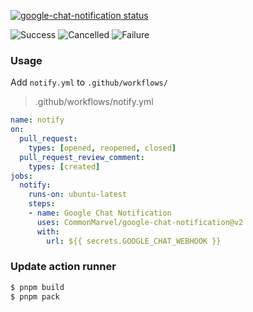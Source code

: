 <a href="https://github.com/CommonMarvel/google-chat-notification/actions"><img alt="google-chat-notification status" src="https://github.com/CommonMarvel/google-chat-notification/workflows/build-test/badge.svg"></a>

![Success](doc/new.png "New")
![Cancelled](doc/comment.png "Comment")
![Failure](doc/merged.png "Merged")

### Usage

Add `notify.yml` to `.github/workflows/`

> .github/workflows/notify.yml
```yaml
name: notify
on:
  pull_request:
    types: [opened, reopened, closed]
  pull_request_review_comment:
    types: [created]
jobs:
  notify:
    runs-on: ubuntu-latest
    steps:
    - name: Google Chat Notification
      uses: CommonMarvel/google-chat-notification@v2
      with:
        url: ${{ secrets.GOOGLE_CHAT_WEBHOOK }}
```

### Update action runner
```bash
$ pnpm build
$ pnpm pack
```
